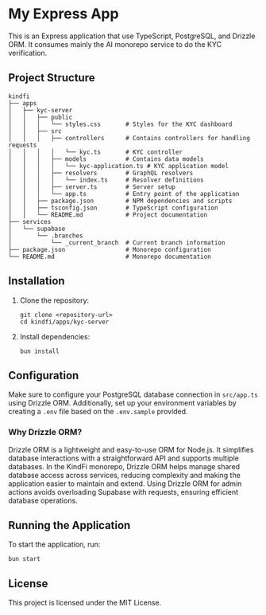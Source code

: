 # My Express App

This is an Express application that use TypeScript, PostgreSQL, and Drizzle ORM. It consumes mainly the AI monorepo service to do the KYC verification.

## Project Structure

```
kindfi
├── apps
│   ├── kyc-server
│   │   ├── public
│   │   │   └── styles.css       # Styles for the KYC dashboard
│   │   ├── src
│   │   │   ├── controllers      # Contains controllers for handling requests
│   │   │   │   └── kyc.ts       # KYC controller
│   │   │   ├── models           # Contains data models
│   │   │   │   └── kyc-application.ts # KYC application model
│   │   │   ├── resolvers        # GraphQL resolvers
│   │   │   │   └── index.ts     # Resolver definitions
│   │   │   ├── server.ts        # Server setup
│   │   │   └── app.ts           # Entry point of the application
│   │   ├── package.json         # NPM dependencies and scripts
│   │   ├── tsconfig.json        # TypeScript configuration
│   │   └── README.md            # Project documentation
├── services
│   └── supabase
│       └── .branches
│           └── _current_branch  # Current branch information
├── package.json                 # Monorepo configuration
└── README.md                    # Monorepo documentation
```

## Installation

1. Clone the repository:

   ```
   git clone <repository-url>
   cd kindfi/apps/kyc-server
   ```

2. Install dependencies:

   ```
   bun install
   ```

## Configuration

Make sure to configure your PostgreSQL database connection in `src/app.ts` using Drizzle ORM. Additionally, set up your environment variables by creating a `.env` file based on the `.env.sample` provided.

### Why Drizzle ORM?

Drizzle ORM is a lightweight and easy-to-use ORM for Node.js. It simplifies database interactions with a straightforward API and supports multiple databases. In the KindFi monorepo, Drizzle ORM helps manage shared database access across services, reducing complexity and making the application easier to maintain and extend. Using Drizzle ORM for admin actions avoids overloading Supabase with requests, ensuring efficient database operations.

## Running the Application

To start the application, run:

```
bun start
```

## License

This project is licensed under the MIT License.
